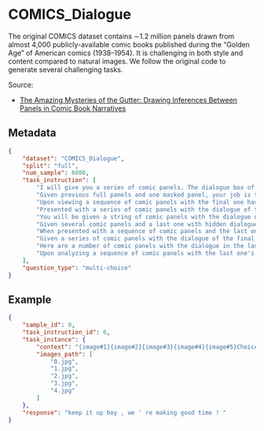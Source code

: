 # COMICS_Dialogue

The original COMICS dataset contains ∼1.2 million panels drawn from almost 4,000 publicly-available comic books published during the “Golden Age” of American comics (1938–1954). It is challenging in both style and content compared to natural images. We follow the original code to generate several challenging tasks.

Source: 
- [The Amazing Mysteries of the Gutter: Drawing Inferences Between Panels in Comic Book Narratives](https://arxiv.org/abs/1611.05118)
## Metadata

```json
{
    "dataset": "COMICS_Dialogue",
    "split": "full",
    "num_sample": 6000,
    "task_instruction": [
        "I will give you a series of comic panels. The dialogue box of the last panel is masked. Can you choose the most relevant one from the candidates? You must choose your answer from the Choice List. ",
        "Given previous full panels and one masked panel, your job is to select the most appropriate dialogue among four candidates. You must choose your answer from the Choice List. ",
        "Upon viewing a sequence of comic panels with the final one having a hidden dialogue, could you determine the most fitting dialogue option from the available choices? You must choose your answer from the Choice List. ",
        "Presented with a series of comic panels with the dialogue of the last one obscured, can you identify the most suitable dialogue from the four provided alternatives? You must choose your answer from the Choice List. ",
        "You will be given a string of comic panels with the dialogue of the last one masked. Can you pick the most accurate dialogue from the given options? You must choose your answer from the Choice List. ",
        "Given several comic panels and a last one with hidden dialogue, your task is to choose the dialogue that fits best from four candidates. You must choose your answer from the Choice List. ",
        "When presented with a sequence of comic panels and the last one's dialogue is hidden, can you select the most appropriate dialogue from the proposed choices? You must choose your answer from the Choice List. ",
        "Given a series of comic panels with the dialogue of the final panel obscured, can you choose the most suitable dialogue from the provided alternatives? You must choose your answer from the Choice List. ",
        "Here are a number of comic panels with the dialogue in the last one masked. Could you select the most fitting dialogue from the available options? You must choose your answer from the Choice List. ",
        "Upon analyzing a sequence of comic panels with the last one's dialogue masked, can you identify the dialogue that fits best from the available candidates? You must choose your answer from the Choice List. "
    ],
    "question_type": "multi-choice"
}
```

## Example

```json
{
    "sample_id": 0,
    "task_instruction_id": 6,
    "task_instance": {
        "context": "{image#1}{image#2}{image#3}{image#4}{image#5}Choice List:['ut suddenly - ', 'for pete ' s sake ! what ' s happened to him has he got hay fever ? ', 'ow ! my foot ! ', 'keep it up boy , we ' re making good time ! ']Your answer is: ",
        "images_path": [
            "0.jpg",
            "1.jpg",
            "2.jpg",
            "3.jpg",
            "4.jpg"
        ]
    },
    "response": "keep it up boy , we ' re making good time ! "
}
```
